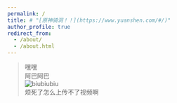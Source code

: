 ```yaml
---
permalink: /
title: # "[原神骑洞！！](https://www.yuanshen.com/#/)"
author_profile: true
redirect_from: 
  - /about/
  - /about.html
---
```

>嘿嘿   
>阿巴阿巴   
![biubiubiu](/imgs/2025-07-30/iuAie55HkcZNpCKd.jpeg)    
>烦死了怎么上传不了视频啊
